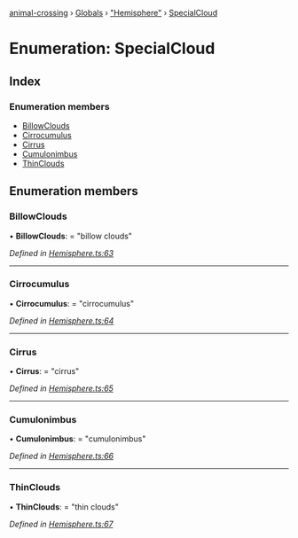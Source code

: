 [animal-crossing](../README.md) › [Globals](../globals.md) › ["Hemisphere"](../modules/_hemisphere_.md) › [SpecialCloud](_hemisphere_.specialcloud.md)

# Enumeration: SpecialCloud

## Index

### Enumeration members

* [BillowClouds](_hemisphere_.specialcloud.md#billowclouds)
* [Cirrocumulus](_hemisphere_.specialcloud.md#cirrocumulus)
* [Cirrus](_hemisphere_.specialcloud.md#cirrus)
* [Cumulonimbus](_hemisphere_.specialcloud.md#cumulonimbus)
* [ThinClouds](_hemisphere_.specialcloud.md#thinclouds)

## Enumeration members

###  BillowClouds

• **BillowClouds**: = "billow clouds"

*Defined in [Hemisphere.ts:63](https://github.com/Norviah/animal-crossing/blob/3bd87eb/module/types/Hemisphere.ts#L63)*

___

###  Cirrocumulus

• **Cirrocumulus**: = "cirrocumulus"

*Defined in [Hemisphere.ts:64](https://github.com/Norviah/animal-crossing/blob/3bd87eb/module/types/Hemisphere.ts#L64)*

___

###  Cirrus

• **Cirrus**: = "cirrus"

*Defined in [Hemisphere.ts:65](https://github.com/Norviah/animal-crossing/blob/3bd87eb/module/types/Hemisphere.ts#L65)*

___

###  Cumulonimbus

• **Cumulonimbus**: = "cumulonimbus"

*Defined in [Hemisphere.ts:66](https://github.com/Norviah/animal-crossing/blob/3bd87eb/module/types/Hemisphere.ts#L66)*

___

###  ThinClouds

• **ThinClouds**: = "thin clouds"

*Defined in [Hemisphere.ts:67](https://github.com/Norviah/animal-crossing/blob/3bd87eb/module/types/Hemisphere.ts#L67)*
